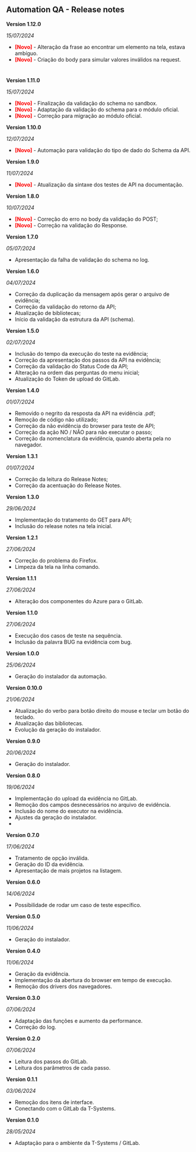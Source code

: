 Automation QA - Release notes
----
**Version 1.12.0**

<em>15/07/2024</em>
- <font color='red'>__[Novo]__</font> - Alteração da frase ao encontrar um elemento na tela, estava ambíguo.
- <font color='red'>__[Novo]__</font> - Criação do body para simular valores inválidos na request.
#

**Version 1.11.0**

<em>15/07/2024</em>
- <font color='red'>__[Novo]__</font> - Finalização da validação do schema no sandbox.
- <font color='red'>__[Novo]__</font> - Adaptação da validação do schema para o módulo oficial.
- <font color='red'>__[Novo]__</font> - Correção para migração ao módulo oficial.


**Version 1.10.0**

<em>12/07/2024</em>
- <font color='red'>__[Novo]__</font> - Automação para validação do tipo de dado do Schema da API.

**Version 1.9.0**

<em>11/07/2024</em>
- <font color='red'>__[Novo]__</font> - Atualização da sintaxe dos testes de API na documentação.


**Version 1.8.0**

<em>10/07/2024</em>
- <font color='red'>__[Novo]__</font> - Correção do erro no body da validação do POST;
- <font color='red'>__[Novo]__</font> - Correção na validação do Response.

**Version 1.7.0**

<em>05/07/2024</em>
- Apresentação da falha de validação do schema no log.

**Version 1.6.0**

<em>04/07/2024</em>
- Correção da duplicação da mensagem após gerar o arquivo de evidência;
- Correção da validação do retorno da API;
- Atualização de bibliotecas;
- Início da validação da estrutura da API (schema).

**Version 1.5.0**

<em>02/07/2024</em>
- Inclusão do tempo da execução do teste na evidência;
- Correção da apresentação dos passos da API na evidência;
- Correção da validação do Status Code da API;
- Alteração na ordem das perguntas do menu inicial;
- Atualização do Token de upload do GitLab.

**Version 1.4.0**

<em>01/07/2024</em>
- Removido o negrito da resposta da API na evidência .pdf;
- Remoção de código não utilizado;
- Correção da não evidência do browser para teste de API;
- Correção da ação NO / NÃO para não executar o passo;
- Correção da nomenclatura da evidência, quando aberta pela no navegador.

**Version 1.3.1**

<em>01/07/2024</em> 
- Correção da leitura do Release Notes;
- Correção da acentuação do Release Notes.

**Version 1.3.0**

<em>29/06/2024</em>
- Implementação do tratamento do GET para API;
- Inclusão do release notes na tela inicial.


**Version 1.2.1**

<em>27/06/2024</em>
- Correção do problema do Firefox.
- Limpeza da tela na linha comando.

**Version 1.1.1**

<em>27/06/2024</em>
- Alteração dos componentes do Azure para o GitLab.

**Version 1.1.0**

<em>27/06/2024</em>

- Execução dos casos de teste na sequência.
- Inclusão da palavra BUG na evidência com bug. 

**Version 1.0.0**

<em>25/06/2024</em>
- Geração do instalador da automação.

**Version 0.10.0**

<em>21/06/2024</em>
- Atualização do verbo para botão direito do mouse e teclar um botão do teclado.
- Atualização das bibliotecas.
- Evolução da geração do instalador.

**Version 0.9.0**

<em>20/06/2024</em>
- Geração do instalador.

**Version 0.8.0**

<em>19/06/2024</em>
- Implementação do upload da evidência no GitLab.
- Remoção dos campos desnecessários no arquivo de evidência.
- Inclusão do nome do executor na evidência.
- Ajustes da geração do instalador.
- 
**Version 0.7.0**                            

<em>17/06/2024</em>
- Tratamento de opção inválida.
- Geração do ID da evidência.
- Apresentação de mais projetos na listagem.

**Version 0.6.0**                            

<em>14/06/2024</em>
- Possibilidade de rodar um caso de teste específico.

**Version 0.5.0**                            

<em>11/06/2024</em>
- Geração do instalador.

**Version 0.4.0**                            

<em>11/06/2024</em>
- Geração da evidência.
- Implementação da abertura do browser em tempo de execução.
- Remoção dos drivers dos navegadores.

**Version 0.3.0**                            

<em>07/06/2024</em>
- Adaptação das funções e aumento da performance.
- Correção do log.

**Version 0.2.0**

<em>07/06/2024</em>
- Leitura dos passos do GitLab.
- Leitura dos parâmetros de cada passo.

**Version 0.1.1**
                                           
<em>03/06/2024</em>
- Remoção dos itens de interface.
- Conectando com o GitLab da T-Systems.

**Version 0.1.0**                            
                                           
<em>28/05/2024</em>
- Adaptação para o ambiente da T-Systems / GitLab.
